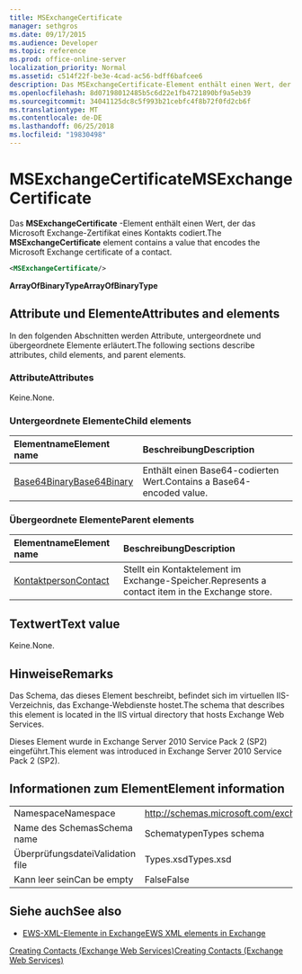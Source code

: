 ```yaml
---
title: MSExchangeCertificate
manager: sethgros
ms.date: 09/17/2015
ms.audience: Developer
ms.topic: reference
ms.prod: office-online-server
localization_priority: Normal
ms.assetid: c514f22f-be3e-4cad-ac56-bdff6bafcee6
description: Das MSExchangeCertificate-Element enthält einen Wert, der das Microsoft Exchange-Zertifikat eines Kontakts codiert.
ms.openlocfilehash: 8d07198012485b5c6d22e1fb4721890bf9a5eb39
ms.sourcegitcommit: 34041125dc8c5f993b21cebfc4f8b72f0fd2cb6f
ms.translationtype: MT
ms.contentlocale: de-DE
ms.lasthandoff: 06/25/2018
ms.locfileid: "19830498"
---
```

# <a name="msexchangecertificate"></a><span data-ttu-id="d57c3-103">MSExchangeCertificate</span><span class="sxs-lookup"><span data-stu-id="d57c3-103">MSExchangeCertificate</span></span>

<span data-ttu-id="d57c3-104">Das **MSExchangeCertificate** -Element enthält einen Wert, der das Microsoft Exchange-Zertifikat eines Kontakts codiert.</span><span class="sxs-lookup"><span data-stu-id="d57c3-104">The **MSExchangeCertificate** element contains a value that encodes the Microsoft Exchange certificate of a contact.</span></span> 
  
```XML
<MSExchangeCertificate/>
```

 <span data-ttu-id="d57c3-105">**ArrayOfBinaryType**</span><span class="sxs-lookup"><span data-stu-id="d57c3-105">**ArrayOfBinaryType**</span></span>
## <a name="attributes-and-elements"></a><span data-ttu-id="d57c3-106">Attribute und Elemente</span><span class="sxs-lookup"><span data-stu-id="d57c3-106">Attributes and elements</span></span>

<span data-ttu-id="d57c3-107">In den folgenden Abschnitten werden Attribute, untergeordnete und übergeordnete Elemente erläutert.</span><span class="sxs-lookup"><span data-stu-id="d57c3-107">The following sections describe attributes, child elements, and parent elements.</span></span>
  
### <a name="attributes"></a><span data-ttu-id="d57c3-108">Attribute</span><span class="sxs-lookup"><span data-stu-id="d57c3-108">Attributes</span></span>

<span data-ttu-id="d57c3-109">Keine.</span><span class="sxs-lookup"><span data-stu-id="d57c3-109">None.</span></span>
  
### <a name="child-elements"></a><span data-ttu-id="d57c3-110">Untergeordnete Elemente</span><span class="sxs-lookup"><span data-stu-id="d57c3-110">Child elements</span></span>

|<span data-ttu-id="d57c3-111">**Elementname**</span><span class="sxs-lookup"><span data-stu-id="d57c3-111">**Element name**</span></span>|<span data-ttu-id="d57c3-112">**Beschreibung**</span><span class="sxs-lookup"><span data-stu-id="d57c3-112">**Description**</span></span>|
|:-----|:-----|
|[<span data-ttu-id="d57c3-113">Base64Binary</span><span class="sxs-lookup"><span data-stu-id="d57c3-113">Base64Binary</span></span>](base64binary.md) <br/> |<span data-ttu-id="d57c3-114">Enthält einen Base64-codierten Wert.</span><span class="sxs-lookup"><span data-stu-id="d57c3-114">Contains a Base64-encoded value.</span></span>  <br/> |
   
### <a name="parent-elements"></a><span data-ttu-id="d57c3-115">Übergeordnete Elemente</span><span class="sxs-lookup"><span data-stu-id="d57c3-115">Parent elements</span></span>

|<span data-ttu-id="d57c3-116">**Elementname**</span><span class="sxs-lookup"><span data-stu-id="d57c3-116">**Element name**</span></span>|<span data-ttu-id="d57c3-117">**Beschreibung**</span><span class="sxs-lookup"><span data-stu-id="d57c3-117">**Description**</span></span>|
|:-----|:-----|
|[<span data-ttu-id="d57c3-118">Kontaktperson</span><span class="sxs-lookup"><span data-stu-id="d57c3-118">Contact</span></span>](contact.md) <br/> |<span data-ttu-id="d57c3-119">Stellt ein Kontaktelement im Exchange-Speicher.</span><span class="sxs-lookup"><span data-stu-id="d57c3-119">Represents a contact item in the Exchange store.</span></span>  <br/> |
   
## <a name="text-value"></a><span data-ttu-id="d57c3-120">Textwert</span><span class="sxs-lookup"><span data-stu-id="d57c3-120">Text value</span></span>

<span data-ttu-id="d57c3-121">Keine.</span><span class="sxs-lookup"><span data-stu-id="d57c3-121">None.</span></span>
  
## <a name="remarks"></a><span data-ttu-id="d57c3-122">Hinweise</span><span class="sxs-lookup"><span data-stu-id="d57c3-122">Remarks</span></span>

<span data-ttu-id="d57c3-123">Das Schema, das dieses Element beschreibt, befindet sich im virtuellen IIS-Verzeichnis, das Exchange-Webdienste hostet.</span><span class="sxs-lookup"><span data-stu-id="d57c3-123">The schema that describes this element is located in the IIS virtual directory that hosts Exchange Web Services.</span></span>
  
<span data-ttu-id="d57c3-124">Dieses Element wurde in Exchange Server 2010 Service Pack 2 (SP2) eingeführt.</span><span class="sxs-lookup"><span data-stu-id="d57c3-124">This element was introduced in Exchange Server 2010 Service Pack 2 (SP2).</span></span>
  
## <a name="element-information"></a><span data-ttu-id="d57c3-125">Informationen zum Element</span><span class="sxs-lookup"><span data-stu-id="d57c3-125">Element information</span></span>

|||
|:-----|:-----|
|<span data-ttu-id="d57c3-126">Namespace</span><span class="sxs-lookup"><span data-stu-id="d57c3-126">Namespace</span></span>  <br/> |http://schemas.microsoft.com/exchange/services/2006/types  <br/> |
|<span data-ttu-id="d57c3-127">Name des Schemas</span><span class="sxs-lookup"><span data-stu-id="d57c3-127">Schema name</span></span>  <br/> |<span data-ttu-id="d57c3-128">Schematypen</span><span class="sxs-lookup"><span data-stu-id="d57c3-128">Types schema</span></span>  <br/> |
|<span data-ttu-id="d57c3-129">Überprüfungsdatei</span><span class="sxs-lookup"><span data-stu-id="d57c3-129">Validation file</span></span>  <br/> |<span data-ttu-id="d57c3-130">Types.xsd</span><span class="sxs-lookup"><span data-stu-id="d57c3-130">Types.xsd</span></span>  <br/> |
|<span data-ttu-id="d57c3-131">Kann leer sein</span><span class="sxs-lookup"><span data-stu-id="d57c3-131">Can be empty</span></span>  <br/> |<span data-ttu-id="d57c3-132">False</span><span class="sxs-lookup"><span data-stu-id="d57c3-132">False</span></span>  <br/> |
   
## <a name="see-also"></a><span data-ttu-id="d57c3-133">Siehe auch</span><span class="sxs-lookup"><span data-stu-id="d57c3-133">See also</span></span>



- [<span data-ttu-id="d57c3-134">EWS-XML-Elemente in Exchange</span><span class="sxs-lookup"><span data-stu-id="d57c3-134">EWS XML elements in Exchange</span></span>](ews-xml-elements-in-exchange.md)


[<span data-ttu-id="d57c3-135">Creating Contacts (Exchange Web Services)</span><span class="sxs-lookup"><span data-stu-id="d57c3-135">Creating Contacts (Exchange Web Services)</span></span>](http://msdn.microsoft.com/library/4845917e-70d1-481c-bbd7-011ec6571789%28Office.15%29.aspx)

